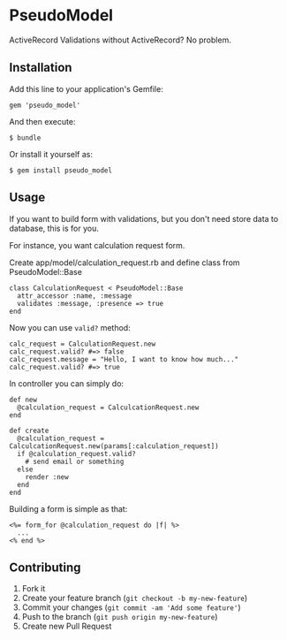 # PseudoModel

ActiveRecord Validations without ActiveRecord? No problem.

## Installation

Add this line to your application's Gemfile:

    gem 'pseudo_model'

And then execute:

    $ bundle

Or install it yourself as:

    $ gem install pseudo_model

## Usage

If you want to build form with validations, but you don't need store data to database, this is for you.

For instance, you want calculation request form.

Create app/model/calculation_request.rb and define class from PseudoModel::Base

    class CalculationRequest < PseudoModel::Base
      attr_accessor :name, :message
      validates :message, :presence => true
    end

Now you can use `valid?` method:

    calc_request = CalculationRequest.new
    calc_request.valid? #=> false
    calc_request.message = "Hello, I want to know how much..."
    calc_request.valid? #=> true

In controller you can simply do:

    def new
      @calculation_request = CalculcationRequest.new
    end

    def create
      @calculation_request = CalculcationRequest.new(params[:calculation_request])
      if @calculation_request.valid?
        # send email or something
      else
        render :new
      end
    end

Building a form is simple as that:

    <%= form_for @calculation_request do |f| %>
      ...
    <% end %>

## Contributing

1. Fork it
2. Create your feature branch (`git checkout -b my-new-feature`)
3. Commit your changes (`git commit -am 'Add some feature'`)
4. Push to the branch (`git push origin my-new-feature`)
5. Create new Pull Request
